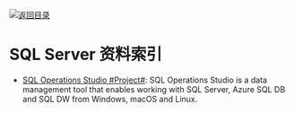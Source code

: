 [![返回目录](https://parg.co/UGo)](https://parg.co/b4z) 
 
 
 

# SQL Server 资料索引

- [SQL Operations Studio #Project#](https://github.com/Microsoft/sqlopsstudio): SQL Operations Studio is a data management tool that enables working with SQL Server, Azure SQL DB and SQL DW from Windows, macOS and Linux.